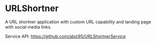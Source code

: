 # URLShortner

A URL shortner application with custom URL capability and landing page with social media links.

Service API: https://github.com/abiz95/URLShortnerService
